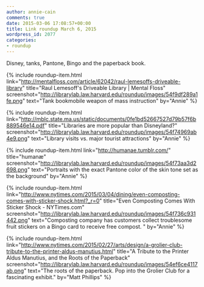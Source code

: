 ```yaml
---
author: annie-cain
comments: true
date: 2015-03-06 17:08:57+00:00
title: Link roundup March 6, 2015
wordpress_id: 2077
categories:
- roundup
---
```


Disney, tanks, Pantone, Bingo and the paperback book.

{% include roundup-item.html
  link="http://mentalfloss.com/article/62042/raul-lemesoffs-driveable-library"
  title="Raul Lemesoff's Driveable Library | Mental Floss"
  screenshot="http://librarylab.law.harvard.edu/roundup/images/54f9df289a1fe.png"
  text="Tank bookmobile weapon of mass instruction"
  by="Annie"
%}

{% include roundup-item.html
  link="http://mblc.state.ma.us/static/documents/0fe1bd52667527d79b57f6b889546e14.pdf"
  title="Libraries are more popular than Disneyland?"
  screenshot="http://librarylab.law.harvard.edu/roundup/images/54f74969ab4e9.png"
  text="Library visits vs. major tourist attractions"
  by="Annie"
%}

{% include roundup-item.html
  link="http://humanae.tumblr.com/"
  title="humanæ"
  screenshot="http://librarylab.law.harvard.edu/roundup/images/54f73aa3d2698.png"
  text="Portraits with the exact Pantone color of the skin tone set as the background"
  by="Annie"
%}

{% include roundup-item.html
  link="http://www.nytimes.com/2015/03/04/dining/even-composting-comes-with-sticker-shock.html?_r=0"
  title="Even Composting Comes With Sticker Shock - NYTimes.com"
  screenshot="http://librarylab.law.harvard.edu/roundup/images/54f736c931442.png"
  text="Composting company has customers collect troublesome fruit stickers on a Bingo card to receive free compost. "
  by="Annie"
%}

{% include roundup-item.html
  link="http://www.nytimes.com/2015/02/27/arts/design/a-grolier-club-tribute-to-the-printer-aldus-manutius.html"
  title="A Tribute to the Printer Aldus Manutius, and the Roots of the Paperback"
  screenshot="http://librarylab.law.harvard.edu/roundup/images/54ef6ce4117ab.png"
  text="The roots of the paperback. Pop into the Grolier Club for a fascinating exhibit."
  by="Matt Phillips"
%}
